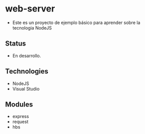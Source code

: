 # web-server
- Este es un proyecto de ejemplo básico para aprender sobre la tecnologia NodeJS

##  Status
- En desarrollo. 

##  Technologies
  - NodeJS
  - Visual Studio

##  Modules
  - express
  - request
  - hbs
